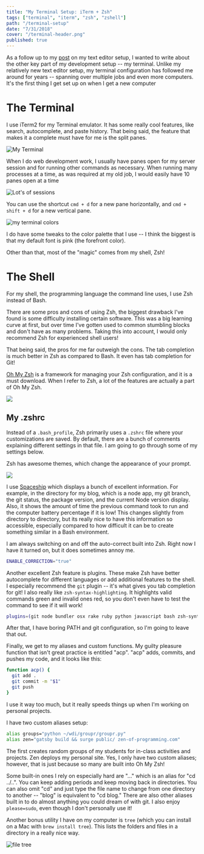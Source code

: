 ```yaml
---
title: "My Terminal Setup: iTerm + Zsh"
tags: ["terminal", "iterm", "zsh", "zshell"]
path: "/terminal-setup"
date: "7/31/2018"
cover: "/terminal-header.png"
published: true
---
```

As a follow up to my [post](https://zen-of-programming.com/vs-code-setup/) on my text editor setup, I wanted to write about the other key part of my development setup -- my terminal. Unlike my relatively new text editor setup, my terminal configuration has followed me around for years -- spanning over multiple jobs and even more computers. It's the first thing I get set up on when I get a new computer

# The Terminal

I use iTerm2 for my Terminal emulator. It has some really cool features, like search, autocomplete, and paste history. That being said, the feature that makes it a complete must have for me is the split panes. 

![My Terminal](terminal.png)

When I do web development work, I usually have panes open for my server session and for running other commands as necessary. When running many processes at a time, as was required at my old job, I would easily have 10 panes open at a time

![Lot's of sessions](lots-of-sessions.png)

You can use the shortcut `cmd + d` for a new pane horizontally, and `cmd + shift + d` for a new vertical pane.

![my terminal colors](color-settings.png)

I do have some tweaks to the color palette that I use -- I think the biggest is that my default font is pink (the forefront color).

Other than that, most of the "magic" comes from my shell, Zsh!

# The Shell

For my shell, the programming language the command line uses, I use Zsh instead of Bash. 

There are some pros and cons of using Zsh, the biggest drawback I've found is some difficulty installing certain software. This was a big learning curve at first, but over time I've gotten used to common stumbling blocks and don't have as many problems. Taking this into account, I would only recommend Zsh for experienced shell users!

That being said, the pros for me far outweigh the cons. The tab completion is much better in Zsh as compared to Bash. It even has tab completion for Git! 

[Oh My Zsh](https://github.com/robbyrussell/oh-my-zsh) is a framework for managing your Zsh configuration, and it is a must download. When I refer to Zsh, a lot of the features are actually a part of Oh My Zsh.

![](tab-completion.png)

## My .zshrc

Instead of a `.bash_profile`, Zsh primarily uses a `.zshrc` file where your customizations are saved. By default, there are a bunch of comments explaining different settings in that file. I am going to go through some of my settings below.

Zsh has awesome themes, which change the appearance of your prompt. 

![](prompt.png)

I use [Spaceship](https://github.com/denysdovhan/spaceship-prompt) which displays a bunch of excellent information. For example, in the directory for my blog, which is a node app, my git branch, the git status, the package version, and the current Node version display. Also, it shows the amount of time the previous command took to run and the computer battery percentage if it is low! This changes slightly from directory to directory, but its really nice to have this information so accessible, especially compared to how difficult it can be to create something similar in a Bash environment.

I am always switching on and off the auto-correct built into Zsh. Right now I have it turned on, but it does sometimes annoy me.

```bash
ENABLE_CORRECTION="true"
```

Another excellent Zsh feature is plugins. These make Zsh have better autocomplete for different languages or add additional features to the shell. I especially recommend the `git` plugin -- it's what gives you tab completion for git! I also really like `zsh-syntax-highlighting`. It highlights valid commands green and invalid ones red, so you don't even have to test the command to see if it will work!

```bash
plugins=(git node bundler osx rake ruby python javascript bash zsh-syntax-highlighting)
```

After that, I have boring PATH and git configuration, so I'm going to leave that out.

Finally, we get to my aliases and custom functions. My guilty pleasure function that isn't great practice is entitled "acp". "acp" adds, commits, and pushes my code, and it looks like this:

```bash
function acp() {
  git add .
  git commit -m "$1"
  git push
}
```

I use it way too much, but it really speeds things up when I'm working on personal projects.

I have two custom aliases setup:

```bash
alias groups="python ~/wdi/groupr/groupr.py"
alias zen="gatsby build && surge public/ zen-of-programming.com"
```

The first creates random groups of my students for in-class activities and projects. Zen deploys my personal site. Yes, I only have two custom aliases; however, that is just because so many are built into Oh My Zsh!

Some built-in ones I rely on especially hard are "..." which is an alias for "cd ../..". You can keep adding periods and keep moving back in directories. You can also omit "cd" and just type the file name to change from one directory to another -- "blog" is equivalent to "cd blog." There are also other aliases built in to do almost anything you could dream of with git. I also enjoy `please=sudo`, even though I don't personally use it!

Another bonus utility I have on my computer is `tree` (which you can install on a Mac with `brew install tree`). This lists the folders and files in a directory in a really nice way.

![file tree](tree.png)


